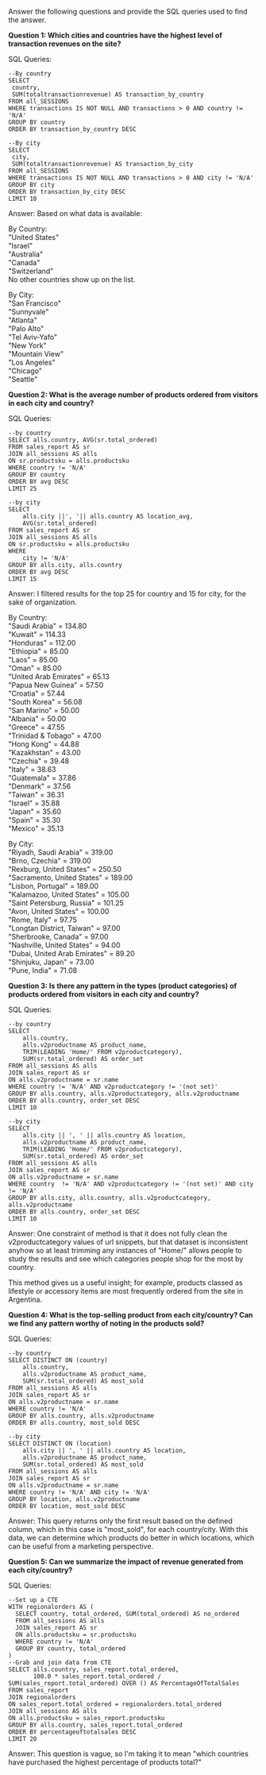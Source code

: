 Answer the following questions and provide the SQL queries used to find the answer.

    
**Question 1: Which cities and countries have the highest level of transaction revenues on the site?**


SQL Queries:<br>
```
--By country
SELECT 
 country, 
 SUM(totaltransactionrevenue) AS transaction_by_country
FROM all_SESSIONS
WHERE transactions IS NOT NULL AND transactions > 0 AND country != 'N/A'
GROUP BY country 
ORDER BY transaction_by_country DESC
```
```
--By city
SELECT 
 city, 
 SUM(totaltransactionrevenue) AS transaction_by_city
FROM all_SESSIONS
WHERE transactions IS NOT NULL AND transactions > 0 AND city != 'N/A'
GROUP BY city 
ORDER BY transaction_by_city DESC
LIMIT 10
```

Answer: Based on what data is available:

By Country:<br>
"United States"<br>
"Israel"<br>
"Australia"<br>
"Canada"<br>
"Switzerland"<br>
No other countries show up on the list.

By City:<br>
"San Francisco"<br>
"Sunnyvale"<br>
"Atlanta"<br>
"Palo Alto"<br>
"Tel Aviv-Yafo"<br>
"New York"<br>
"Mountain View"<br>
"Los Angeles"<br>
"Chicago"<br>
"Seattle"<br>




**Question 2: What is the average number of products ordered from visitors in each city and country?**


SQL Queries:
```
--by country
SELECT alls.country, AVG(sr.total_ordered) 
FROM sales_report AS sr
JOIN all_sessions AS alls
ON sr.productsku = alls.productsku
WHERE country != 'N/A'
GROUP BY country
ORDER BY avg DESC
LIMIT 25
```
```
--by city
SELECT 
    alls.city ||', '|| alls.country AS location_avg, 
    AVG(sr.total_ordered)
FROM sales_report AS sr
JOIN all_sessions AS alls
ON sr.productsku = alls.productsku
WHERE
    city != 'N/A'
GROUP BY alls.city, alls.country
ORDER BY avg DESC
LIMIT 15
```

Answer: I filtered results for the top 25 for country and 15 for city, for the sake of organization.<br>

By Country:<br>
"Saudi Arabia" =	134.80<br>
"Kuwait" =	114.33<br>
"Honduras" =	112.00<br>
"Ethiopia" =	85.00<br>
"Laos" =	85.00<br>
"Oman" =	85.00<br>
"United Arab Emirates" =	65.13<br>
"Papua New Guinea" =	57.50<br>
"Croatia" =	57.44<br>
"South Korea" =	56.08<br>
"San Marino" =	50.00<br>
"Albania" =	50.00<br>
"Greece" =	47.55<br>
"Trinidad & Tobago" =	47.00<br>
"Hong Kong" =	44.88<br>
"Kazakhstan" =	43.00<br>
"Czechia" =	39.48<br>
"Italy" =	38.63<br>
"Guatemala" =	37.86<br>
"Denmark" =	37.56<br>
"Taiwan" =	36.31<br>
"Israel" =	35.88<br>
"Japan" =	35.60<br>
"Spain" =	35.30<br>
"Mexico" =	35.13<br>

By City:<br>
"Riyadh, Saudi Arabia" = 	319.00<br>
"Brno, Czechia" =	319.00<br>
"Rexburg, United States" =	250.50<br>
"Sacramento, United States" =	189.00<br>
"Lisbon, Portugal" =	189.00<br>
"Kalamazoo, United States" =	105.00<br>
"Saint Petersburg, Russia" =	101.25<br>
"Avon, United States" =	100.00<br>
"Rome, Italy" =	97.75<br>
"Longtan District, Taiwan" =	97.00<br>
"Sherbrooke, Canada" =	97.00<br>
"Nashville, United States" =	94.00<br>
"Dubai, United Arab Emirates" =	89.20<br>
"Shinjuku, Japan" =	73.00<br>
"Pune, India" =	71.08<br>


**Question 3: Is there any pattern in the types (product categories) of products ordered from visitors in each city and country?**

SQL Queries:
```
--by country
SELECT 
	alls.country, 
	alls.v2productname AS product_name, 
	TRIM(LEADING 'Home/' FROM v2productcategory), 
	SUM(sr.total_ordered) AS order_set
FROM all_sessions AS alls
JOIN sales_report AS sr
ON alls.v2productname = sr.name
WHERE country != 'N/A' AND v2productcategory != '(not set)'
GROUP BY alls.country, alls.v2productcategory, alls.v2productname
ORDER BY alls.country, order_set DESC
LIMIT 10
```
```
--by city
SELECT 
	alls.city || ', ' || alls.country AS location, 
	alls.v2productname AS product_name, 
	TRIM(LEADING 'Home/' FROM v2productcategory), 
	SUM(sr.total_ordered) AS order_set
FROM all_sessions AS alls
JOIN sales_report AS sr
ON alls.v2productname = sr.name
WHERE country  != 'N/A' AND v2productcategory != '(not set)' AND city != 'N/A'
GROUP BY alls.city, alls.country, alls.v2productcategory, alls.v2productname
ORDER BY alls.country, order_set DESC
LIMIT 10
```
Answer: One constraint of method is that it does not fully clean the v2productcategory values of url snippets, but that dataset is inconsistent anyhow so at least trimming any instances of "Home/" allows people to study the results and see which categories people shop for the most by country.

This method gives us a useful insight; for example, products classed as lifestyle or accessory items are most frequently ordered from the site in Argentina. 


**Question 4: What is the top-selling product from each city/country? Can we find any pattern worthy of noting in the products sold?**


SQL Queries:
```
--by country
SELECT DISTINCT ON (country)
	alls.country, 
	alls.v2productname AS product_name, 
	SUM(sr.total_ordered) AS most_sold
FROM all_sessions AS alls
JOIN sales_report AS sr
ON alls.v2productname = sr.name
WHERE country != 'N/A'
GROUP BY alls.country, alls.v2productname
ORDER BY alls.country, most_sold DESC
```
```
--by city
SELECT DISTINCT ON (location)
	alls.city || ', ' || alls.country AS location, 
	alls.v2productname AS product_name, 
	SUM(sr.total_ordered) AS most_sold
FROM all_sessions AS alls
JOIN sales_report AS sr
ON alls.v2productname = sr.name
WHERE country != 'N/A' AND city != 'N/A'
GROUP BY location, alls.v2productname
ORDER BY location, most_sold DESC
```

Answer: This query returns only the first result based on the defined column, which in this case is "most_sold", for each country/city. With this data, we can determine which products do better in which locations, which can be useful from a marketing perspective.


**Question 5: Can we summarize the impact of revenue generated from each city/country?**

SQL Queries:
```
--Set up a CTE
WITH regionalorders AS (
  SELECT country, total_ordered, SUM(total_ordered) AS no_ordered
  FROM all_sessions AS alls
  JOIN sales_report AS sr 
  ON alls.productsku = sr.productsku
  WHERE country != 'N/A'
  GROUP BY country, total_ordered
)
--Grab and join data from CTE 
SELECT alls.country, sales_report.total_ordered, 
       100.0 * sales_report.total_ordered / SUM(sales_report.total_ordered) OVER () AS PercentageOfTotalSales
FROM sales_report
JOIN regionalorders 
ON sales_report.total_ordered = regionalorders.total_ordered
JOIN all_sessions AS alls
ON alls.productsku = sales_report.productsku
GROUP BY alls.country, sales_report.total_ordered
ORDER BY percentageoftotalsales DESC
LIMIT 20
```


Answer: This question is vague, so I'm taking it to mean "which countries have purchased the highest percentage of products total?"







